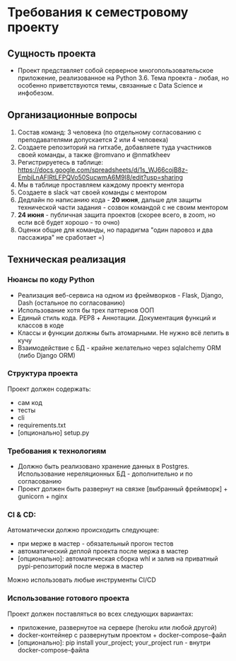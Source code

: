 # Требования к семестровому проекту

## Сущность проекта

- Проект представляет собой серверное многопользовательское приложение, реализованное на Python 3.6. Тема проекта - любая,
но особенно приветствуются темы, связанные с Data Science и инфобезом.

## Организационные вопросы

1. Состав команд: 3 человека (по отдельному согласованию с преподавателями допускается 2 или 4 человека)
2. Создаете репозиторий на гитхабе, добавляете туда участников своей команды, а также @romvano и @nmatkheev
3. Регистрируетесь в таблице: https://docs.google.com/spreadsheets/d/1s_WJ66cojB8z-EmbiLnAFlRtLFPQVo50SucwmA6M9l8/edit?usp=sharing
4. Мы в таблице проставляем каждому проекту ментора
5. Создаете в slack чат своей команды с ментором
6. Дедлайн по написанию кода - **20 июня**, дальше для защиты технической части задания - созвон командой с не своим ментором
7. **24 июня** - публичная защита проектов (скорее всего, в zoom, но если всё будет хорошо - то очно)
8. Оценки общие для команды, но парадигма "один паровоз и два пассажира" не сработает =)

## Техническая реализация
### Нюансы по коду Python

- Реализация веб-сервиса на одном из фреймворков - Flask, Django, Dash (остальное по согласованию)
- Использование хотя бы трех паттернов ООП
- Единый стиль кода. PEP8 + Аннотации. Документация функций и классов в коде
- Классы и функции должны быть атомарными. Не нужно всё лепить в кучу
- Взаимодействие с БД - крайне желательно через sqlalchemy ORM (либо Django ORM)

### Структура проекта
Проект должен содержать:

- сам код
- тесты
- cli
- requirements.txt
- [опционально] setup.py

### Требования к технологиям
- Должно быть реализовано хранение данных в  Postgres. Использование нереляционных БД - дополнительно и по согласованию
- Проект должен быть развернут на связке [выбранный фреймворк] + gunicorn + nginx

### CI & CD:
Автоматически должно происходить следующее:

- при мерже в мастер - обязательный прогон тестов
- автоматический деплой проекта после мержа в мастер
- [опционально]: автоматическая сборка whl и залив на приватный pypi-репозиторий после мержа в мастер

Можно использовать любые инструменты CI/CD

### Использование готового проекта

Проект должен поставляться во всех следующих вариантах:

- приложение, развернутое на сервере (heroku или любой другой)
- docker-контейнер с развернутым проектом + docker-compose-файл
- [опционально]: pip install your_project; your_project run - внутри docker-compose-файла
